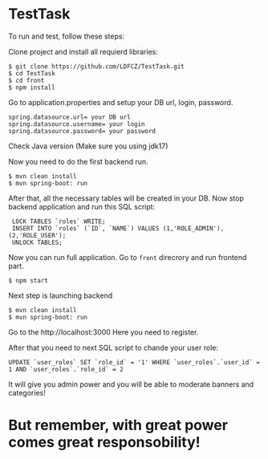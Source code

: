 # TestTask
To run and test, follow these steps:

Clone project and install all requierd libraries:

```
$ git clone https://github.com/LDFCZ/TestTask.git
$ cd TestTask
$ cd front
$ npm install
```

Go to application.properties and setup your DB url, login, password.

```
spring.datasource.url= your DB url
spring.datasource.username= your login
spring.datasource.password= your password
```

Check Java version (Make sure you using jdk17)

Now you need to do the first backend run.
```
$ mvn clean install 
$ mvn spring-boot: run
```
After that, all the necessary tables will be created in your DB. Now stop backend application and run this SQL script:
```
 LOCK TABLES `roles` WRITE;
 INSERT INTO `roles` (`ID`, `NAME`) VALUES (1,'ROLE_ADMIN'),(2,'ROLE_USER');
 UNLOCK TABLES;
```
Now you can run full application. Go to ```front``` direcrory and run frontend part.
```
$ npm start
```
Next step is launching backend
```
$ mvn clean install 
$ mvn spring-boot: run
```
Go to the http://localhost:3000 
Here you need to register.

After that you need to next SQL script to chande your user role:
```
UPDATE `user_roles` SET `role_id` = '1' WHERE `user_roles`.`user_id` = 1 AND `user_roles`.`role_id` = 2
```
It will give you admin power and you will be able to moderate banners and categories!
# But remember, with great power comes great responsobility!